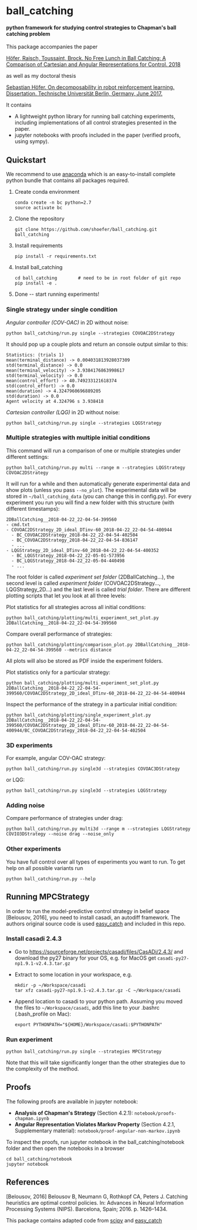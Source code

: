 # ball_catching

#### python framework for studying control strategies to Chapman's ball catching problem

This package accompanies the paper

[Höfer, Raisch, Toussaint, Brock.
No Free Lunch in Ball Catching: A Comparison of Cartesian and Angular Representations for Control.
2018]()

as well as my doctoral thesis

[Sebastian Höfer. On decomposability in robot reinforcement learning. Dissertation. Technische Universität Berlin, Germany, June 2017.](http://dx.doi.org/10.14279/depositonce-6054)

It contains

- A lightweight python library for running ball catching experiments, including implementations of all
  control strategies presented in the paper.
- jupyter notebooks with proofs included in the paper (verified proofs, using sympy).

## Quickstart

We recommend to use [anaconda](https://www.continuum.io/downloads) which is an easy-to-install complete python bundle
that contains all packages required.

1) Create conda environment

    ```conda create -n bc python=2.7```<br/>
    ```source activate bc```<br/>

2) Clone the repository

    ```git clone https://github.com/shoefer/ball_catching.git ball_catching```

3) Install requirements
    
    ```pip install -r requirements.txt```

4) Install ball_catching

    ```cd ball_catching        # need to be in root folder of git repo```<br/>
    ```pip install -e .```

5) Done -- start running experiments!

### Single strategy under single condition

*Angular controller (COV-OAC)* in 2D without noise:

    python ball_catching/run.py single --strategies COVOAC2DStrategy

It should pop up a couple plots and return an console output similar to this:

    Statistics: (trials 1)
    mean(terminal_distance) -> 0.004031813928037309
    std(terminal_distance) -> 0.0
    mean(terminal_velocity) -> 3.9384176863998617
    std(terminal_velocity) -> 0.0
    mean(control_effort) -> 40.749233121618374
    std(control_effort) -> 0.0
    mean(duration) -> 4.3247960696889205
    std(duration) -> 0.0
    Agent velocity at 4.324796 s 3.938418

*Cartesian controller (LQG)* in 2D without noise:

    python ball_catching/run.py single --strategies LQGStrategy

### Multiple strategies with multiple initial conditions

This command will run a comparison of one or multiple strategies under different settings:

    python ball_catching/run.py multi --range m --strategies LQGStrategy COVOAC2DStrategy

It will run for a while and then automatically generate experimental data and show plots (unless you pass
```--no_plot```). The experimental data will be stored in ```~/ball_catching_data``` (you can change this in config.py).
For every experiment you run you will find a new folder with this structure (with different timestamps):

    2DBallCatching__2018-04-22_22-04-54-399560
    - cmd.txt
    - COVOAC2DStrategy_2D_ideal_DTinv-60_2018-04-22_22-04-54-400944
      - BC_COVOAC2DStrategy_2018-04-22_22-04-54-402504
      - BC_COVOAC2DStrategy_2018-04-22_22-04-54-836147
      - ...
    - LQGStrategy_2D_ideal_DTinv-60_2018-04-22_22-04-54-400352
      - BC_LQGStrategy_2018-04-22_22-05-01-573956
      - BC_LQGStrategy_2018-04-22_22-05-04-440498
      - ...

The root folder is called *experiment set folder* (2DBallCatching...),
the second level is called *experiment folder* (COVOAC2DStrategy..., LQGStrategy_2D...) and the last level is called
*trial folder*. There are different plotting scripts that let you look at all three levels:

Plot statistics for all strategies across all initial conditions:

    python ball_catching/plotting/multi_experiment_set_plot.py 2DBallCatching__2018-04-22_22-04-54-399560

Compare overall performance of strategies:

    python ball_catching/plotting/comparison_plot.py 2DBallCatching__2018-04-22_22-04-54-399560 --metrics distance

All plots will also be stored as PDF inside the experiment folders.

Plot statistics only for a particular strategy:

    python ball_catching/plotting/multi_experiment_set_plot.py 2DBallCatching__2018-04-22_22-04-54-399560/COVOAC2DStrategy_2D_ideal_DTinv-60_2018-04-22_22-04-54-400944

Inspect the performance of the strategy in a particular initial condition:

    python ball_catching/plotting/single_experiment_plot.py 2DBallCatching__2018-04-22_22-04-54-399560/COVOAC2DStrategy_2D_ideal_DTinv-60_2018-04-22_22-04-54-400944/BC_COVOAC2DStrategy_2018-04-22_22-04-54-402504

### 3D experiments

For example, angular COV-OAC strategy:

    python ball_catching/run.py single3d --strategies COVOAC3DStrategy

or LQG:

    python ball_catching/run.py single3d --strategies LQGStrategy

### Adding noise

Compare performance of strategies under drag:

    python ball_catching/run.py multi3d --range m --strategies LQGStrategy COVIO3DStrategy --noise drag --noise_only

### Other experiments

You have full control over all types of experiments you want to run. To get help on all possible variants run

    python ball_catching/run.py --help

## Running MPCStrategy

In order to run the model-predictive control strategy in belief space [Belousov, 2016], you need to install casadi,
an autodiff framework. The authors original source code is used [easy_catch](https://github.com/b4be1/easy_catch) and 
included in this repo.

### Install casadi 2.4.3

- Go to https://sourceforge.net/projects/casadi/files/CasADi/2.4.3/ and download the py27 binary for your OS, e.g.
  for MacOS get ```casadi-py27-np1.9.1-v2.4.3.tar.gz```

- Extract to some location in your workspace, e.g.

      mkdir -p ~/Workspace/casadi
      tar xfz casadi-py27-np1.9.1-v2.4.3.tar.gz -C ~/Workspace/casadi

- Append location to casadi to your python path. Assuming you moved the files to
  ```~/Workspace/casadi```, add this line to your .bashrc (.bash_profile on Mac):

      export PYTHONPATH="${HOME}/Workspace/casadi:$PYTHONPATH"

### Run experiment

    python ball_catching/run.py single --strategies MPCStrategy

Note that this will take significantly longer than the other strategies due to the complexity of the method.

## Proofs

The following proofs are available in jupyter notebook:

- **Analysis of Chapman's Strategy** (Section 4.2.1): ```notebook/proofs-chapman.ipynb```
- **Angular Representation Violates Markov Property** (Section 4.2.1, Supplementary material): ```notebook/proof-angular-non-markov.ipynb```

To inspect the proofs, run jupyter notebook in the ball_catching/notebook folder and then open the notebooks in a browser

    cd ball_catching/notebook
    jupyter notebook


## References

[Belousov, 2016] Belousov B, Neumann G, Rothkopf CA, Peters J. Catching heuristics are optimal control policies. In: Advances in Neural Information Processing Systems (NIPS). Barcelona, Spain; 2016. p. 1426–1434.

This package contains adapted code from [scipy](http://www.scipy.org) and [easy_catch](https://github.com/b4be1/easy_catch)
